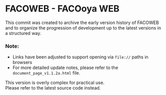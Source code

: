# FACOWEB - FACOoya WEB

This commit was created to archive the early version history of FACOWEB
and to organize the progression of development up to the latest versions in a structured way.

### Note:
- Links have been adjusted to support opening via `file://` paths in browsers  
- For more detailed update notes, please refer to the `document_page_v1.1.2a.html` file.  

This version is overly complex for practical use.  
Please refer to the latest source code instead.